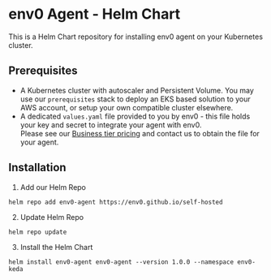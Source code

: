 # env0 Agent - Helm Chart
This is a Helm Chart repository for installing env0 agent on your Kubernetes cluster.  

## Prerequisites
- A Kubernetes cluster with autoscaler and Persistent Volume. You may use our `prerequisites` stack to deploy an EKS based solution to your AWS account, or setup your own compatible cluster elsewhere.  
- A dedicated `values.yaml` file provided to you by env0 - this file holds your key and secret to integrate your agent with env0.  
  Please see our [Business tier pricing](https://www.env0.com/pricing) and contact us to obtain the file for your agent.    
  
## Installation
1. Add our Helm Repo
```shell
helm repo add env0-agent https://env0.github.io/self-hosted
```

2. Update Helm Repo
```shell
helm repo update
```

3. Install the Helm Chart
```shell
helm install env0-agent env0-agent --version 1.0.0 --namespace env0-keda
```

